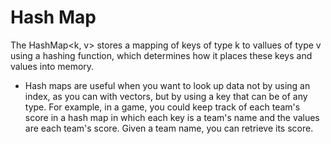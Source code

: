 # Hash Map
The HashMap<k, v> stores a mapping of keys of type k to vallues of type v using a 
hashing function, which determines how it places these keys and values into memory.

* Hash maps are useful when you want to look up data not by using an index, as you can
with vectors, but by using a key that can be of any type. For example, in a game, you 
could keep track of each team's score in a hash map in which each key is a team's name
and the values are each team's score. Given a team name, you can retrieve its score.
